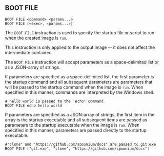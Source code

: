 ## BOOT FILE

	BOOT FILE <command> <params...>
	BOOT FILE [<exec>, <params...>]

The `BOOT FILE` instruction is used to specify the startup file or script to run when the created image is `run`. 

This instruction is only applied to the output image -- it does not affect the intermediate container. 

The `BOOT FILE` instruction will accept parameters as a space-delimited list or as a JSON-array of strings. 

If parameters are specified as a space-delimited list, the first parameter is the startup command and all subsequent parameters are parameters that will be passed to the startup command when the image is `run`. When specified in this manner, commands are interpreted by the Windows shell. 

	# hello world is passed to the 'echo' command
	BOOT FILE echo hello world

If parameters are specified as a JSON-array of strings, the first item in the array is the startup executable and all subsequent items are passed as parameters to the startup executable when the image is `run`.  When specified in this manner, parameters are passed directly to the startup executable. 

	#"clone" and "https://github.com/spoonium/docs" are passed to git.exe
	BOOT FILE ["git.exe", "clone", "https://github.com/spoonium/docs"]